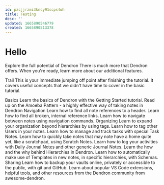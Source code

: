 ```yaml
---
id: pzcjjrzmi3kncy91scps4oh
title: Testing
desc: ''
updated: 1665890546779
created: 1665890513378
---
```


# Hello 

Explore the full potential of Dendron
There is much more that Dendron offers. When you're ready, learn more about our additional features.

Trail
This is your immediate jumping off point after finishing the tutorial. It covers useful concepts that we didn't have time to cover in the basic tutorial.

Basics
 Learn the basics of Dendron with the Getting Started tutorial.
 Read up on the Amoeba Pattern - a highly effective way of taking notes in Dendron
Navigation
Learn how to find all note references to a header.
Learn how to find all broken, internal reference links.
Learn how to navigate between notes using navigation commands.
Organizing
Learn to expand your organization beyond hierarchies by using tags.
Learn how to tag other Users in your notes.
Learn how to manage and track tasks with special Task Notes.
Learn how to quickly take notes that may note have a home quite yet, like a scratchpad, using Scratch Notes.
Learn how to log your activities with Daily Journal Notes and other generic Journal Notes.
Learn the how and the why behind Hierarchies in Dendron.
Learn how to automatically make use of Templates in new notes, in specific hierarchies, with Schemas.
Sharing
Learn how to backup your vaults online, privately or accessible to the public, with git and GitHub.
Learn about popular VS Code extensions, helpful tools, and other resources from the Dendron community from awesome-dendron.